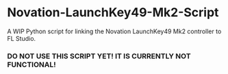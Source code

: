 # Novation-LaunchKey49-Mk2-Script

A WIP Python script for linking the Novation LaunchKey49 Mk2 controller to FL Studio.

### DO NOT USE THIS SCRIPT YET! IT IS CURRENTLY NOT FUNCTIONAL!
